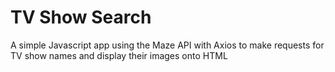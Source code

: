 # TV Show Search
A simple Javascript app using the Maze API with Axios to make requests for TV show names and display their images onto HTML